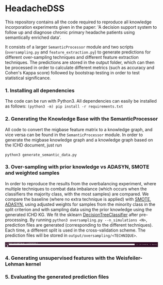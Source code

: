 # HeadacheDSS

This repository contains all the code required to reproduce all knowledge incorporation experiments given in the paper: 
'A decision support system to follow up and diagnose chronic primary headache patients using semantically enriched data'. 

It consists of a larger `SemanticProcessor` module and two scripts (`oversampling.py` and `feature_extraction.py`) 
to generate predictions for different over-sampling techniques and different feature extraction techniques. The 
predictions are stored in the output folder, which can then be processed in order to calculate different metrics 
(such as accuracy and Cohen's Kappa score) followed by bootstrap testing in order to test statistical significance.

### 1. Installing all dependencies

The code can be run with Python3. All dependencies can easily be installed as follows: `(python3 -m) pip install -r requirements.txt`

### 2. Generating the Knowledge Base with the SemanticProcessor

All code to convert the migbase feature matrix to a knowledge graph, and vice versa can be found in the `SemanticProcessor` module. In order to generate the migbase knowledge graph and a knowledge graph based on the ICHD document, just run

`python3 generate_semantic_data.py`

### 3. Over-sampling with prior knowledge vs ADASYN, SMOTE and weighted samples

In order to reproduce the results from the overbalancing experiment, where multiple techniques to combat data imbalance (which occurs when the classifiers the majority class, with the most samples) are compared. We compare the baseline (where no extra technique is applied) with [SMOTE](https://www.jair.org/media/953/live-953-2037-jair.pdf), [ADASYN](http://sci2s.ugr.es/keel/pdf/algorithm/congreso/2008-He-ieee.pdf), using adjusted weights for samples from the minority class in the split criterion and with sampling data using the prior knowledge using the generated ICHD KG. We fit the sklearn [DecisionTreeClassifier](http://scikit-learn.org/stable/modules/generated/sklearn.tree.DecisionTreeClassifier.html) after pre-processing. By running `python3 oversampling.py --n_simulations <N>`, prediction files are generated (corresponding to the different techniques). Each time, a different split is used in the cross-validation scheme. The prediction files will be stored in `output/oversampling/<TECHNIQUE>`.

![Generating prediction files for different data imbalance countering techniques](img/oversampling.png)

### 4. Generating unsupervised features with the Weisfeiler-Lehman kernel


### 5. Evaluating the generated prediction files
